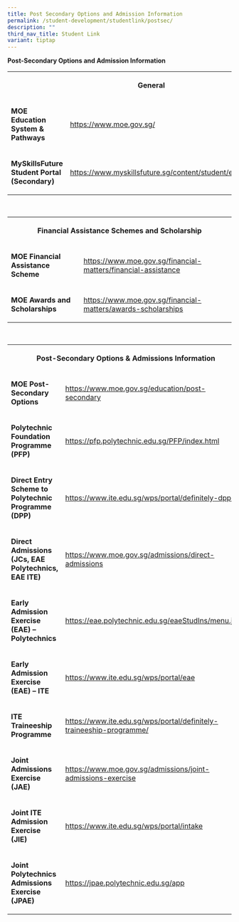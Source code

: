 ```yaml
---
title: Post Secondary Options and Admission Information
permalink: /student-development/studentlink/postsec/
description: ""
third_nav_title: Student Link
variant: tiptap
---
```

<p><strong>Post-Secondary Options and Admission Information</strong>
</p>
<table style="minWidth: 50px">
<colgroup>
<col>
<col>
</colgroup>
<tbody>
<tr>
<th rowspan="1" colspan="2">
<p><strong>General</strong>
</p>
</th>
</tr>
<tr>
<td rowspan="1" colspan="1">
<p><strong>MOE Education System &amp; Pathways</strong>
</p>
</td>
<td rowspan="1" colspan="1">
<p><a href="https://www.moe.gov.sg/" rel="noopener noreferrer nofollow" target="_blank">https://www.moe.gov.sg/</a>
</p>
</td>
</tr>
<tr>
<td rowspan="1" colspan="1">
<p><strong>MySkillsFuture Student Portal (Secondary)</strong>
</p>
</td>
<td rowspan="1" colspan="1">
<p><a href="https://www.myskillsfuture.gov.sg/content/student/en/secondary.html" rel="noopener noreferrer nofollow" target="_blank">https://www.myskillsfuture.sg/content/student/en/secondary.html</a>
</p>
</td>
</tr>
</tbody>
</table>
<p>
<br>
</p>
<table style="minWidth: 50px">
<colgroup>
<col>
<col>
</colgroup>
<tbody>
<tr>
<th rowspan="1" colspan="2">
<p><strong>Financial Assistance Schemes and Scholarship</strong>
</p>
</th>
</tr>
<tr>
<td rowspan="1" colspan="1">
<p><strong>MOE Financial Assistance Scheme</strong>
</p>
</td>
<td rowspan="1" colspan="1">
<p><a href="https://www.moe.gov.sg/financial-matters/financial-assistance" rel="noopener noreferrer nofollow" target="_blank">https://www.moe.gov.sg/financial-matters/financial-assistance</a>
</p>
</td>
</tr>
<tr>
<td rowspan="1" colspan="1">
<p><strong>MOE Awards and Scholarships</strong>
</p>
</td>
<td rowspan="1" colspan="1">
<p><a href="https://www.moe.gov.sg/financial-matters/awards-scholarships" rel="noopener noreferrer nofollow" target="_blank">https://www.moe.gov.sg/financial-matters/awards-scholarships</a>
</p>
</td>
</tr>
</tbody>
</table>
<p>
<br>
</p>
<table style="minWidth: 50px">
<colgroup>
<col>
<col>
</colgroup>
<tbody>
<tr>
<th rowspan="1" colspan="2">
<p><strong>Post-Secondary Options &amp; Admissions Information</strong>
</p>
</th>
</tr>
<tr>
<td rowspan="1" colspan="1">
<p><strong>MOE Post-Secondary Options</strong>
</p>
</td>
<td rowspan="1" colspan="1">
<p><a href="https://www.moe.gov.sg/education/post-secondary" rel="noopener noreferrer nofollow" target="_blank">https://www.moe.gov.sg/education/post-secondary</a>
</p>
</td>
</tr>
<tr>
<td rowspan="1" colspan="1">
<p><strong>Polytechnic Foundation Programme (PFP)</strong>
</p>
</td>
<td rowspan="1" colspan="1">
<p><a href="https://pfp.polytechnic.edu.sg/PFP/index.html" rel="noopener noreferrer nofollow" target="_blank">https://pfp.polytechnic.edu.sg/PFP/index.html</a>
</p>
</td>
</tr>
<tr>
<td rowspan="1" colspan="1">
<p><strong>Direct Entry Scheme to Polytechnic Programme (DPP)</strong>
</p>
</td>
<td rowspan="1" colspan="1">
<p><a href="https://www.ite.edu.sg/wps/portal/definitely-dpp/" rel="noopener noreferrer nofollow" target="_blank">https://www.ite.edu.sg/wps/portal/definitely-dpp/</a>
</p>
</td>
</tr>
<tr>
<td rowspan="1" colspan="1">
<p><strong>Direct Admissions (JCs, EAE Polytechnics, EAE ITE)</strong>
</p>
</td>
<td rowspan="1" colspan="1">
<p><a href="https://www.moe.gov.sg/admissions/direct-admissions" rel="noopener noreferrer nofollow" target="_blank">https://www.moe.gov.sg/admissions/direct-admissions</a>
</p>
</td>
</tr>
<tr>
<td rowspan="1" colspan="1">
<p><strong>Early Admission Exercise (EAE) – Polytechnics</strong>
</p>
</td>
<td rowspan="1" colspan="1">
<p><a href="https://eae.polytechnic.edu.sg/eaeStudIns/menu.jsp" rel="noopener noreferrer nofollow" target="_blank">https://eae.polytechnic.edu.sg/eaeStudIns/menu.jsp</a>
</p>
</td>
</tr>
<tr>
<td rowspan="1" colspan="1">
<p><strong>Early Admission Exercise (EAE) – ITE</strong>
</p>
</td>
<td rowspan="1" colspan="1">
<p><a href="https://www.ite.edu.sg/wps/portal/eae" rel="noopener noreferrer nofollow" target="_blank">https://www.ite.edu.sg/wps/portal/eae</a>
</p>
</td>
</tr>
<tr>
<td rowspan="1" colspan="1">
<p><strong>ITE Traineeship Programme</strong>
</p>
</td>
<td rowspan="1" colspan="1">
<p><a href="https://www.ite.edu.sg/wps/portal/definitely-traineeship-programme/" rel="noopener noreferrer nofollow" target="_blank">https://www.ite.edu.sg/wps/portal/definitely-traineeship-programme/</a>
</p>
</td>
</tr>
<tr>
<td rowspan="1" colspan="1">
<p><strong>Joint Admissions Exercise (JAE)</strong>
</p>
</td>
<td rowspan="1" colspan="1">
<p><a href="https://www.moe.gov.sg/admissions/joint-admissions-exercise" rel="noopener noreferrer nofollow" target="_blank">https://www.moe.gov.sg/admissions/joint-admissions-exercise</a>
</p>
</td>
</tr>
<tr>
<td rowspan="1" colspan="1">
<p><strong>Joint ITE Admission Exercise (JIE)</strong>
</p>
</td>
<td rowspan="1" colspan="1">
<p><a href="https://www.ite.edu.sg/wps/portal/intake" rel="noopener noreferrer nofollow" target="_blank">https://www.ite.edu.sg/wps/portal/intake</a>
</p>
</td>
</tr>
<tr>
<td rowspan="1" colspan="1">
<p><strong>Joint Polytechnics Admissions Exercise (JPAE)</strong>
</p>
</td>
<td rowspan="1" colspan="1">
<p><a href="https://jpae.polytechnic.edu.sg/app" rel="noopener noreferrer nofollow" target="_blank">https://jpae.polytechnic.edu.sg/app</a>
</p>
</td>
</tr>
</tbody>
</table>
<p></p>